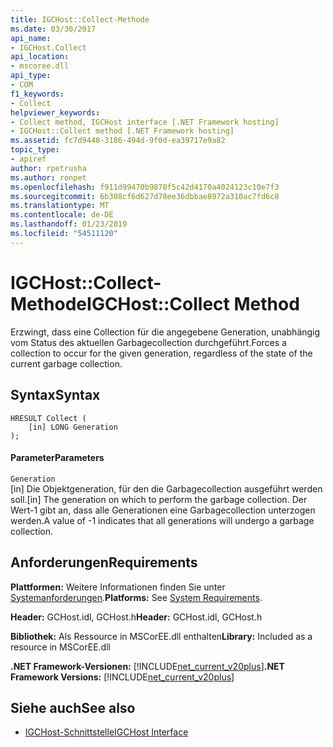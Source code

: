 ```yaml
---
title: IGCHost::Collect-Methode
ms.date: 03/30/2017
api_name:
- IGCHost.Collect
api_location:
- mscoree.dll
api_type:
- COM
f1_keywords:
- Collect
helpviewer_keywords:
- Collect method, IGCHost interface [.NET Framework hosting]
- IGCHost::Collect method [.NET Framework hosting]
ms.assetid: fc7d9448-3186-494d-9f0d-ea39717e9a82
topic_type:
- apiref
author: rpetrusha
ms.author: ronpet
ms.openlocfilehash: f911d99470b9870f5c42d4170a4024123c10e7f3
ms.sourcegitcommit: 6b308cf6d627d78ee36dbbae8972a310ac7fd6c8
ms.translationtype: MT
ms.contentlocale: de-DE
ms.lasthandoff: 01/23/2019
ms.locfileid: "54511120"
---
```

# <a name="igchostcollect-method"></a><span data-ttu-id="878d6-102">IGCHost::Collect-Methode</span><span class="sxs-lookup"><span data-stu-id="878d6-102">IGCHost::Collect Method</span></span>
<span data-ttu-id="878d6-103">Erzwingt, dass eine Collection für die angegebene Generation, unabhängig vom Status des aktuellen Garbagecollection durchgeführt.</span><span class="sxs-lookup"><span data-stu-id="878d6-103">Forces a collection to occur for the given generation, regardless of the state of the current garbage collection.</span></span>  
  
## <a name="syntax"></a><span data-ttu-id="878d6-104">Syntax</span><span class="sxs-lookup"><span data-stu-id="878d6-104">Syntax</span></span>  
  
```  
HRESULT Collect (  
    [in] LONG Generation  
);  
```  
  
#### <a name="parameters"></a><span data-ttu-id="878d6-105">Parameter</span><span class="sxs-lookup"><span data-stu-id="878d6-105">Parameters</span></span>  
 `Generation`  
 <span data-ttu-id="878d6-106">[in] Die Objektgeneration, für den die Garbagecollection ausgeführt werden soll.</span><span class="sxs-lookup"><span data-stu-id="878d6-106">[in] The generation on which to perform the garbage collection.</span></span> <span data-ttu-id="878d6-107">Der Wert-1 gibt an, dass alle Generationen eine Garbagecollection unterzogen werden.</span><span class="sxs-lookup"><span data-stu-id="878d6-107">A value of -1 indicates that all generations will undergo a garbage collection.</span></span>  
  
## <a name="requirements"></a><span data-ttu-id="878d6-108">Anforderungen</span><span class="sxs-lookup"><span data-stu-id="878d6-108">Requirements</span></span>  
 <span data-ttu-id="878d6-109">**Plattformen:** Weitere Informationen finden Sie unter [Systemanforderungen](../../../../docs/framework/get-started/system-requirements.md).</span><span class="sxs-lookup"><span data-stu-id="878d6-109">**Platforms:** See [System Requirements](../../../../docs/framework/get-started/system-requirements.md).</span></span>  
  
 <span data-ttu-id="878d6-110">**Header:** GCHost.idl, GCHost.h</span><span class="sxs-lookup"><span data-stu-id="878d6-110">**Header:** GCHost.idl, GCHost.h</span></span>  
  
 <span data-ttu-id="878d6-111">**Bibliothek:** Als Ressource in MSCorEE.dll enthalten</span><span class="sxs-lookup"><span data-stu-id="878d6-111">**Library:** Included as a resource in MSCorEE.dll</span></span>  
  
 <span data-ttu-id="878d6-112">**.NET Framework-Versionen:** [!INCLUDE[net_current_v20plus](../../../../includes/net-current-v20plus-md.md)]</span><span class="sxs-lookup"><span data-stu-id="878d6-112">**.NET Framework Versions:** [!INCLUDE[net_current_v20plus](../../../../includes/net-current-v20plus-md.md)]</span></span>  
  
## <a name="see-also"></a><span data-ttu-id="878d6-113">Siehe auch</span><span class="sxs-lookup"><span data-stu-id="878d6-113">See also</span></span>
- [<span data-ttu-id="878d6-114">IGCHost-Schnittstelle</span><span class="sxs-lookup"><span data-stu-id="878d6-114">IGCHost Interface</span></span>](../../../../docs/framework/unmanaged-api/hosting/igchost-interface.md)
